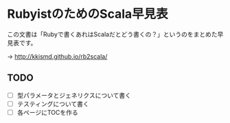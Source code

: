 RubyistのためのScala早見表
====

この文書は「Rubyで書くあれはScalaだとどう書くの？」というのをまとめた早見表です。

→ http://kkismd.github.io/rb2scala/

TODO
----

- [ ] 型パラメータとジェネリクスについて書く
- [ ] テスティングについて書く
- [ ] 各ページにTOCを作る
